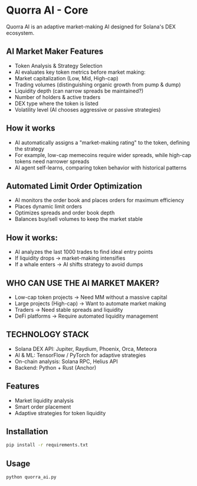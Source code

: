 # Quorra AI - Core

Quorra AI is an adaptive market-making AI designed for Solana's DEX ecosystem.

## AI Market Maker Features
- Token Analysis & Strategy Selection
- AI evaluates key token metrics before market making:
- Market capitalization (Low, Mid, High-cap)
- Trading volumes (distinguishing organic growth from pump & dump)
- Liquidity depth (can narrow spreads be maintained?)
- Number of holders & active traders
- DEX type where the token is listed
- Volatility level (AI chooses aggressive or passive strategies)

## How it works
- AI automatically assigns a "market-making rating" to the token, defining the strategy
- For example, low-cap memecoins require wider spreads, while high-cap tokens need narrower spreads
- AI agent self-learns, comparing token behavior with historical patterns

## Automated Limit Order Optimization
- AI monitors the order book and places orders for maximum efficiency
- Places dynamic limit orders
- Optimizes spreads and order book depth
- Balances buy/sell volumes to keep the market stable

## How it works:
- AI analyzes the last 1000 trades to find ideal entry points
- If liquidity drops → market-making intensifies
- If a whale enters → AI shifts strategy to avoid dumps

## WHO CAN USE THE AI MARKET MAKER?
- Low-cap token projects → Need MM without a massive capital
- Large projects (High-cap) → Want to automate market making
- Traders → Need stable spreads and liquidity
- DeFi platforms → Require automated liquidity management

## TECHNOLOGY STACK
- Solana DEX API: Jupiter, Raydium, Phoenix, Orca, Meteora
- AI & ML: TensorFlow / PyTorch for adaptive strategies
- On-chain analysis: Solana RPC, Helius API
- Backend: Python + Rust (Anchor)

## Features
- Market liquidity analysis
- Smart order placement
- Adaptive strategies for token liquidity

## Installation
```bash
pip install -r requirements.txt
```

## Usage
```bash
python quorra_ai.py
```
